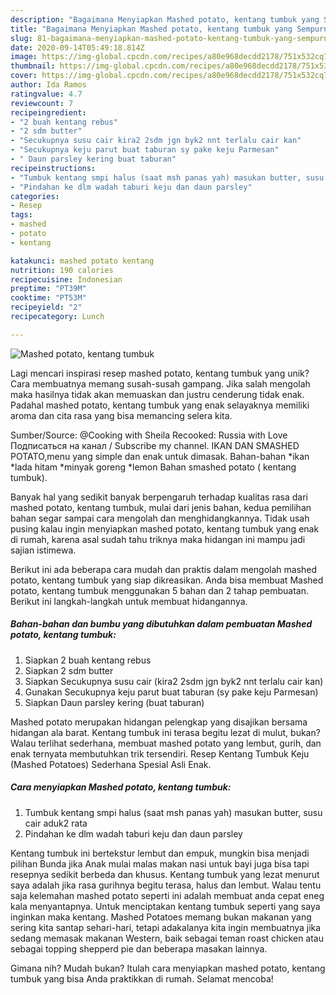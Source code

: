 ```yaml
---
description: "Bagaimana Menyiapkan Mashed potato, kentang tumbuk yang Sempurna"
title: "Bagaimana Menyiapkan Mashed potato, kentang tumbuk yang Sempurna"
slug: 81-bagaimana-menyiapkan-mashed-potato-kentang-tumbuk-yang-sempurna
date: 2020-09-14T05:49:18.814Z
image: https://img-global.cpcdn.com/recipes/a80e968decdd2178/751x532cq70/mashed-potato-kentang-tumbuk-foto-resep-utama.jpg
thumbnail: https://img-global.cpcdn.com/recipes/a80e968decdd2178/751x532cq70/mashed-potato-kentang-tumbuk-foto-resep-utama.jpg
cover: https://img-global.cpcdn.com/recipes/a80e968decdd2178/751x532cq70/mashed-potato-kentang-tumbuk-foto-resep-utama.jpg
author: Ida Ramos
ratingvalue: 4.7
reviewcount: 7
recipeingredient:
- "2 buah kentang rebus"
- "2 sdm butter"
- "Secukupnya susu cair kira2 2sdm jgn byk2 nnt terlalu cair kan"
- "Secukupnya keju parut buat taburan sy pake keju Parmesan"
- " Daun parsley kering buat taburan"
recipeinstructions:
- "Tumbuk kentang smpi halus (saat msh panas yah) masukan butter, susu cair aduk2 rata"
- "Pindahan ke dlm wadah taburi keju dan daun parsley"
categories:
- Resep
tags:
- mashed
- potato
- kentang

katakunci: mashed potato kentang 
nutrition: 190 calories
recipecuisine: Indonesian
preptime: "PT39M"
cooktime: "PT53M"
recipeyield: "2"
recipecategory: Lunch

---
```



![Mashed potato, kentang tumbuk](https://img-global.cpcdn.com/recipes/a80e968decdd2178/751x532cq70/mashed-potato-kentang-tumbuk-foto-resep-utama.jpg)

Lagi mencari inspirasi resep mashed potato, kentang tumbuk yang unik? Cara membuatnya memang susah-susah gampang. Jika salah mengolah maka hasilnya tidak akan memuaskan dan justru cenderung tidak enak. Padahal mashed potato, kentang tumbuk yang enak selayaknya memiliki aroma dan cita rasa yang bisa memancing selera kita.

Sumber/Source: @Cooking with Sheila Recooked: Russia with Love Подписаться на канал / Subscribe my channel. IKAN DAN SMASHED POTATO,menu yang simple dan enak untuk dimasak. Bahan-bahan *ikan *lada hitam *minyak goreng *lemon Bahan smashed potato ( kentang tumbuk).

Banyak hal yang sedikit banyak berpengaruh terhadap kualitas rasa dari mashed potato, kentang tumbuk, mulai dari jenis bahan, kedua pemilihan bahan segar sampai cara mengolah dan menghidangkannya. Tidak usah pusing kalau ingin menyiapkan mashed potato, kentang tumbuk yang enak di rumah, karena asal sudah tahu triknya maka hidangan ini mampu jadi sajian istimewa.


Berikut ini ada beberapa cara mudah dan praktis dalam mengolah mashed potato, kentang tumbuk yang siap dikreasikan. Anda bisa membuat Mashed potato, kentang tumbuk menggunakan 5 bahan dan 2 tahap pembuatan. Berikut ini langkah-langkah untuk membuat hidangannya.

<!--inarticleads1-->

##### Bahan-bahan dan bumbu yang dibutuhkan dalam pembuatan Mashed potato, kentang tumbuk:

1. Siapkan 2 buah kentang rebus
1. Siapkan 2 sdm butter
1. Siapkan Secukupnya susu cair (kira2 2sdm jgn byk2 nnt terlalu cair kan)
1. Gunakan Secukupnya keju parut buat taburan (sy pake keju Parmesan)
1. Siapkan  Daun parsley kering (buat taburan)


Mashed potato merupakan hidangan pelengkap yang disajikan bersama hidangan ala barat. Kentang tumbuk ini terasa begitu lezat di mulut, bukan? Walau terlihat sederhana, membuat mashed potato yang lembut, gurih, dan enak ternyata membutuhkan trik tersendiri. Resep Kentang Tumbuk Keju (Mashed Potatoes) Sederhana Spesial Asli Enak. 

<!--inarticleads2-->

##### Cara menyiapkan Mashed potato, kentang tumbuk:

1. Tumbuk kentang smpi halus (saat msh panas yah) masukan butter, susu cair aduk2 rata
1. Pindahan ke dlm wadah taburi keju dan daun parsley


Kentang tumbuk ini bertekstur lembut dan empuk, mungkin bisa menjadi pilihan Bunda jika Anak mulai malas makan nasi untuk bayi juga bisa tapi resepnya sedikit berbeda dan khusus. Kentang tumbuk yang lezat menurut saya adalah jika rasa gurihnya begitu terasa, halus dan lembut. Walau tentu saja kelemahan mashed potato seperti ini adalah membuat anda cepat eneg kala menyantapnya. Untuk menciptakan kentang tumbuk seperti yang saya inginkan maka kentang. Mashed Potatoes memang bukan makanan yang sering kita santap sehari-hari, tetapi adakalanya kita ingin membuatnya jika sedang memasak makanan Western, baik sebagai teman roast chicken atau sebagai topping shepperd pie dan beberapa masakan lainnya. 

Gimana nih? Mudah bukan? Itulah cara menyiapkan mashed potato, kentang tumbuk yang bisa Anda praktikkan di rumah. Selamat mencoba!
